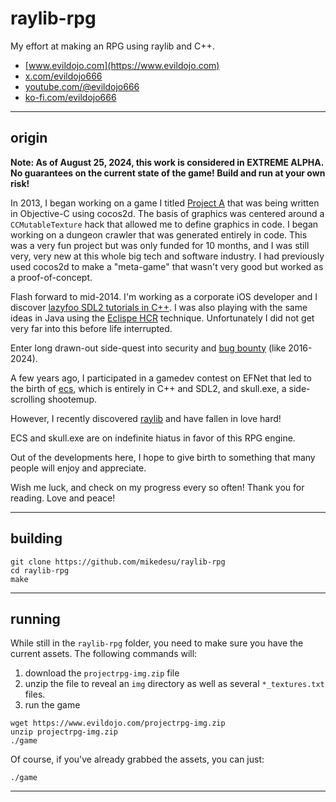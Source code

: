 # raylib-rpg

My effort at making an RPG using raylib and C++.

- [www.evildojo.com](https://www.evildojo.com)
- [x.com/evildojo666](https://www.x.com/evildojo666)
- [youtube.com/@evildojo666](https://www.youtube.com/@evildojo666)
- [ko-fi.com/evildojo666](https://ko-fi.com/evildojo666)

-----

## origin

**Note: As of August 25, 2024, this work is considered in EXTREME ALPHA. No guarantees on the current state of the game! Build and run at your own risk!**

In 2013, I began working on a game I titled [Project A](https://github.com/mikedesu/project-a-ios) that was being written in Objective-C using cocos2d. The basis of graphics was centered around a `CCMutableTexture` hack that allowed me to define graphics in code. I began working on a dungeon crawler that was generated entirely in code. This was a very fun project but was only funded for 10 months, and I was still very, very new at this whole big tech and software industry. I had previously used cocos2d to make a "meta-game" that wasn't very good but worked as a proof-of-concept. 

Flash forward to mid-2014. I'm working as a corporate iOS developer and I discover [lazyfoo SDL2 tutorials in C++](https://lazyfoo.net/tutorials/SDL/index.php). I was also playing with the same ideas in Java using the [Eclispe HCR](https://wiki.eclipse.org/FAQ_What_is_hot_code_replace%3F) technique. Unfortunately I did not get very far into this before life interrupted.

Enter long drawn-out side-quest into security and [bug bounty](https://bugcrowd.com/darkmagex6) (like 2016-2024).

A few years ago, I participated in a gamedev contest on EFNet that led to the birth of [ecs](https://github.com/mikedesu/ecs), which is entirely in C++ and SDL2, and skull.exe, a side-scrolling shootemup. 

However, I recently discovered [raylib](https://github.com/raysan5/raylib/) and have fallen in love hard!

ECS and skull.exe are on indefinite hiatus in favor of this RPG engine. 

Out of the developments here, I hope to give birth to something that many people will enjoy and appreciate.

Wish me luck, and check on my progress every so often! Thank you for reading. Love and peace!

-----

## building

```
git clone https://github.com/mikedesu/raylib-rpg
cd raylib-rpg
make
```

-----

## running

While still in the `raylib-rpg` folder, you need to make sure you have the current assets. 
The following commands will:

1. download the `projectrpg-img.zip` file
2. unzip the file to reveal an `img` directory as well as several `*_textures.txt` files.
3. run the game

```
wget https://www.evildojo.com/projectrpg-img.zip
unzip projectrpg-img.zip
./game
```

Of course, if you've already grabbed the assets, you can just:

```
./game
```

-----

